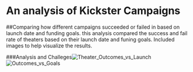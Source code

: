 # An analysis of Kickster Campaigns

##Comparing how different campaigns succeeded or failed in based on launch date and funding goals. 
this analysis compared the success and fail rate of theaters based on their launch date and funing goals. Included images to help visualize the results.

###Analysis and Challeges![Theater_Outcomes_vs_Launch](https://user-images.githubusercontent.com/117749494/202919656-b47f5b3d-0cd6-4761-bbce-cfaf3209efd7.PNG)
![Outcomes_vs_Goals](https://user-images.githubusercontent.com/117749494/202919666-0613967a-a19f-4461-9ab9-b3314be782bc.PNG)
